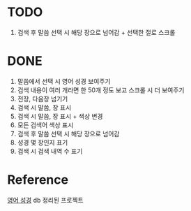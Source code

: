 # TODO

1. 검색 후 말씀 선택 시 해당 장으로 넘어감 + 선택한 절로 스크롤

# DONE

1. 말씀에서 선택 시 영어 성경 보여주기
1. 검색 내용이 여러 개라면 한 50개 정도 보고 스크롤 시 더 보여주기
1. 전장, 다음장 넘기기
2. 검색 시 말씀, 장 표시
3. 검색 시 말씀, 장 표시 + 색상 변경
4. 모든 검색어 색상 표시
1. 검색 후 말씀 선택 시 해당 장으로 넘어감
1. 성경 몇 장인지 표기
1. 검색 시 검색 내역 수 표기

# Reference

[영어 성경](https://github.com/scrollmapper/bible_databases) db 정리된 프로젝트  
